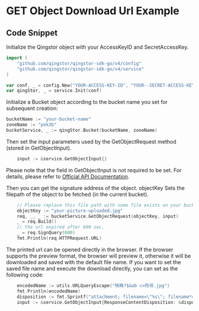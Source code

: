 # GET Object Download Url Example

## Code Snippet

Initialize the Qingstor object with your AccessKeyID and SecretAccessKey.

```go
import (
	"github.com/qingstor/qingstor-sdk-go/v4/config"
	"github.com/qingstor/qingstor-sdk-go/v4/service"
)

var conf, _ = config.New("YOUR-ACCESS-KEY-ID", "YOUR--SECRET-ACCESS-KEY")
var qingStor, _ = service.Init(conf)
```

Initialize a Bucket object according to the bucket name you set for subsequent creation:

```go
bucketName := "your-bucket-name"
zoneName := "pek3b"
bucketService, _ := qingStor.Bucket(bucketName, zoneName)
```

Then set the input parameters used by the GetObjectRequest method (stored in GetObjectInput).

```go
    input := &service.GetObjectInput{}
```

Please note that the field in GetObjectInput is not required to be set. For details, please refer to [Official API Documentation](https://docsv4.qingcloud.com/user_guide/storage/object_storage/api/object/basic_opt/get/).

Then you can get the signature address of the object. objectKey Sets the filepath of the object to be fetched (in the current bucket).

```go
	// Please replace this file path with some file exists on your bucket.
	objectKey := "your-picture-uploaded.jpg"
	req, _, _ := bucketService.GetObjectRequest(objectKey, input)
	_ = req.Build()
	// the url expired after 600 sec.
	_ = req.SignQuery(600)
	fmt.Println(req.HTTPRequest.URL)
```

The printed url can be opened directly in the browser. If the browser supports the preview format, the browser will preview it, otherwise it will be downloaded and saved with the default file name.
If you want to set the saved file name and execute the download directly, you can set as the following code:

```go
	encodedName := utils.URLQueryEscape("特殊?$&ab c=符号.jpg")
	fmt.Println(encodedName)
	disposition := fmt.Sprintf("attachment; filename=\"%s\"; filename*=utf-8''%s", encodedName, encodedName)
    input := &service.GetObjectInput{ResponseContentDisposition: &disposition}
```
